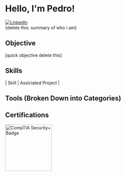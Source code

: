 # Hello, I'm Pedro!
[![LinkedIn](https://img.shields.io/badge/LinkedIn-%230077B5.svg?logo=linkedin&logoColor=white)](https://linkedin.com/in/pedro-c-151296221)<br>
{delete this: summary of who i am}

## Objective
[quick objective delete this]

## Skills

| Skill                    |  Assiciated Project          |




## Tools (Broken Down into Categories)


## Certifications
<a href="https://www.credly.com/badges/6456d19b-e5e1-4cf4-8456-3fe2565cacae/public_url" target="_blank">
  <img src="https://images.credly.com/size/340x340/images/746f0c0e-4d80-4c6f-8c34-2c1a0485cde0/image.png" alt="CompTIA Security+ Badge" width="150"/>
</a>
